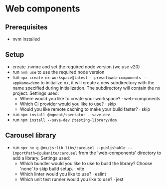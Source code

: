 # Web components

## Prerequisites

- nvm installed

## Setup

- create .nvmrc and set the required node version (we use v20)
- run `nvm use` to use the required node version
- run `npx create-nx-workspace@latest --preset=web-components --appName=demo` to initialize nx,
  it will create a new subdirectory with the name specified during initialization. 
  The subdirectory will contain the nx project. Settings used:
  - Where would you like to create your workspace? · web-components
  - Which CI provider would you like to use? · skip
  - Would you like remote caching to make your build faster? · skip
- run `npm install @ngneat/spectator --save-dev`
- run `npm install --save-dev @testing-library/dom`

## Carousel library

- run `npx nx g @nx/js:lib libs/carousel --publishable --importPath=@pukanito/carousel` from the 'web-components' directory to add a library. Settings used:
  - Which bundler would you like to use to build the library? Choose 'none' to skip build setup. · vite
  - Which linter would you like to use? · eslint
  - Which unit test runner would you like to use? · jest

